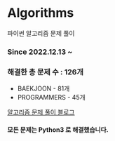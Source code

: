 # Algorithms
파이썬 알고리즘 문제 풀이
### Since 2022.12.13 ~
### 해결한 총 문제 수 : 126개
- BAEKJOON - 81개
- PROGRAMMERS - 45개

[알고리즘 문제 풀이 블로그](https://monzheld.tistory.com/category/%E2%8C%A8%EF%B8%8F%20Algorithms)
#### 모든 문제는 Python3 로 해결했습니다.

